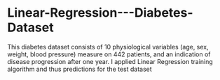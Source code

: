 # Linear-Regression---Diabetes-Dataset
This diabetes dataset consists of 10 physiological variables (age, sex, weight, blood pressure) measure on 442 patients, and an indication of disease progression after one year. I applied Linear Regression training algorithm and thus predictions for the test dataset 
